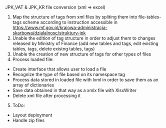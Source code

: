 JPK_VAT & JPK_KR file conversion (xml => excel)

1. Map the structure of tags from xml files by spliting them into file-tables-tags scheme according to instruction accessible in https://www.mf.gov.pl/krajowa-administracja-skarbowa/dzialalnosc/struktury-jpk
2. Unable the edition of tag structure in order to adjust them to changes released by Ministry of Finance (add new tables and tags, edit existing tables, tags, delete existng tables, tags)
3. Unable the creation of new structure of tags for other types of files
4. Process loaded file:
* Create interface that allows user to load a file
* Recognize the type of file based on its namespace tag
* Process data stored in loaded file with lxml in order to save them as an array of dictionaries
* Save data obtained in that way as a xmlx file with XlsxWriter
* Delete xml file after processing it
5. ToDo:
* Layout deployment
* Handle zip files